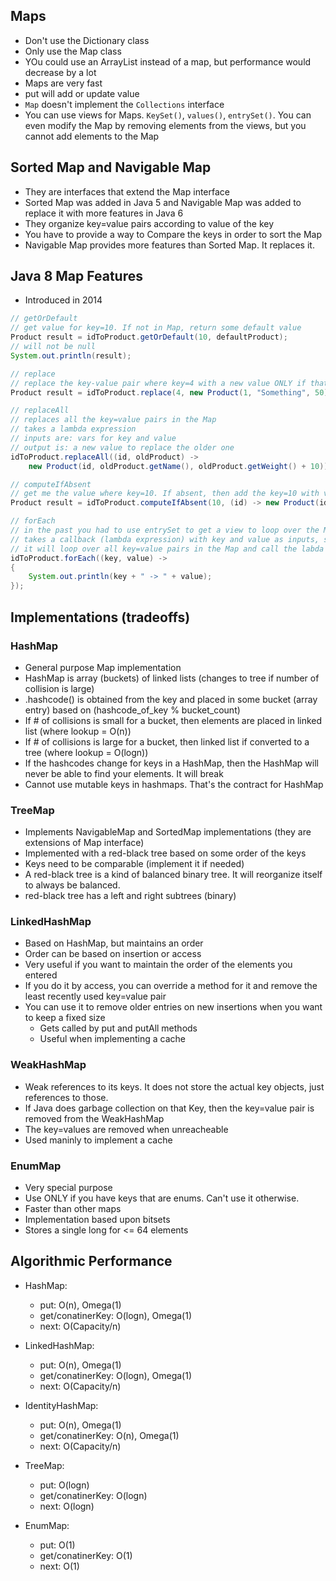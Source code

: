 ## Maps

- Don't use the Dictionary class
- Only use the Map class
- YOu could use an ArrayList instead of a map, but performance would decrease by a lot
- Maps are very fast
- put will add or update value
- `Map` doesn't implement the `Collections` interface
- You can use views for Maps. `KeySet()`, `values()`, `entrySet()`. You can even modify the Map by removing elements from the views, but you cannot add elements to the Map

## Sorted Map and Navigable Map

- They are interfaces that extend the Map interface
- Sorted Map was added in Java 5 and Navigable Map was added to replace it with more features in Java 6
- They organize key=value pairs according to value of the key
- You have to provide a way to Compare the keys in order to sort the Map
- Navigable Map provides more features than Sorted Map. It replaces it.

## Java 8 Map Features

- Introduced in 2014

```java
// getOrDefault
// get value for key=10. If not in Map, return some default value
Product result = idToProduct.getOrDefault(10, defaultProduct);
// will not be null
System.out.println(result);

// replace
// replace the key-value pair where key=4 with a new value ONLY if that key exists
Product result = idToProduct.replace(4, new Product(1, "Something", 50));

// replaceAll
// replaces all the key=value pairs in the Map
// takes a lambda expression
// inputs are: vars for key and value
// output is: a new value to replace the older one
idToProduct.replaceAll((id, oldProduct) ->
    new Product(id, oldProduct.getName(), oldProduct.getWeight() + 10));

// computeIfAbsent
// get me the value where key=10. If absent, then add the key=10 with value=result of lambda
Product result = idToProduct.computeIfAbsent(10, (id) -> new Product(id, "Custom Product", 10));

// forEach
// in the past you had to use entrySet to get a view to loop over the Map's key=value pairs
// takes a callback (lambda expression) with key and value as inputs, so you can do whatever you want with them
// it will loop over all key=value pairs in the Map and call the labda expression
idToProduct.forEach((key, value) ->
{
    System.out.println(key + " -> " + value);
});
```

## Implementations (tradeoffs)

### HashMap

- General purpose Map implementation
- HashMap is array (buckets) of linked lists (changes to tree if number of collision is large)
- .hashcode() is obtained from the key and placed in some bucket (array entry) based on (hashcode_of_key % bucket_count)
- If # of collisions is small for a bucket, then elements are placed in linked list (where lookup = O(n))
- If # of collisions is large for a bucket, then linked list if converted to a tree (where lookup = O(logn))
- If the hashcodes change for keys in a HashMap, then the HashMap will never be able to find your elements. It will break
- Cannot use mutable keys in hashmaps. That's the contract for HashMap

### TreeMap

- Implements NavigableMap and SortedMap implementations (they are extensions of Map interface)
- Implemented with a red-black tree based on some order of the keys
- Keys need to be comparable (implement it if needed)
- A red-black tree is a kind of balanced binary tree. It will reorganize itself to always be balanced.
- red-black tree has a left and right subtrees (binary)

### LinkedHashMap

- Based on HashMap, but maintains an order
- Order can be based on insertion or access
- Very useful if you want to maintain the order of the elements you entered
- If you do it by access, you can override a method for it and remove the least recently used key=value pair
- You can use it to remove older entries on new insertions when you want to keep a fixed size
  - Gets called by put and putAll methods
  - Useful when implementing a cache

### WeakHashMap

- Weak references to its keys. It does not store the actual key objects, just references to those.
- If Java does garbage collection on that Key, then the key=value pair is removed from the WeakHashMap
- The key=values are removed when unreacheable
- Used maninly to implement a cache

### EnumMap

- Very special purpose
- Use ONLY if you have keys that are enums. Can't use it otherwise.
- Faster than other maps
- Implementation based upon bitsets
- Stores a single long for <= 64 elements


## Algorithmic Performance

- HashMap:
  - put: O(n), Omega(1)
  - get/conatinerKey: O(logn), Omega(1)
  - next: O(Capacity/n)

- LinkedHashMap:
  - put: O(n), Omega(1)
  - get/conatinerKey: O(logn), Omega(1)
  - next: O(Capacity/n)

- IdentityHashMap:
  - put: O(n), Omega(1)
  - get/conatinerKey: O(n), Omega(1)
  - next: O(Capacity/n)

- TreeMap:
  - put: O(logn)
  - get/conatinerKey: O(logn)
  - next: O(logn)

- EnumMap:
  - put: O(1)
  - get/conatinerKey: O(1)
  - next: O(1)
